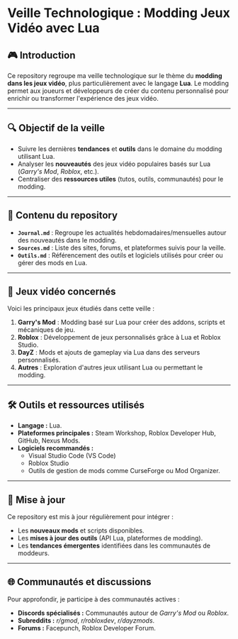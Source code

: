 # Veille Technologique : Modding Jeux Vidéo avec Lua

## 🎮 Introduction  
Ce repository regroupe ma veille technologique sur le thème du **modding dans les jeux vidéo**, plus particulièrement avec le langage **Lua**. Le modding permet aux joueurs et développeurs de créer du contenu personnalisé pour enrichir ou transformer l'expérience des jeux vidéo.

---

## 🔍 Objectif de la veille  
- Suivre les dernières **tendances** et **outils** dans le domaine du modding utilisant Lua.  
- Analyser les **nouveautés** des jeux vidéo populaires basés sur Lua (*Garry's Mod*, *Roblox*, etc.).  
- Centraliser des **ressources utiles** (tutos, outils, communautés) pour le modding.

---

## 📂 Contenu du repository   
- **`Journal.md`** : Regroupe les actualités hebdomadaires/mensuelles autour des nouveautés dans le modding.
- **`Sources.md`** : Liste des sites, forums, et plateformes suivis pour la veille. 
- **`Outils.md`** : Référencement des outils et logiciels utilisés pour créer ou gérer des mods en Lua.  

---

## 🎯 Jeux vidéo concernés  
Voici les principaux jeux étudiés dans cette veille :  
1. **Garry's Mod** : Modding basé sur Lua pour créer des addons, scripts et mécaniques de jeu.  
2. **Roblox** : Développement de jeux personnalisés grâce à Lua et Roblox Studio.  
3. **DayZ** : Mods et ajouts de gameplay via Lua dans des serveurs personnalisés.  
4. **Autres** : Exploration d'autres jeux utilisant Lua ou permettant le modding.

---

## 🛠️ Outils et ressources utilisés  
- **Langage :** Lua.  
- **Plateformes principales :** Steam Workshop, Roblox Developer Hub, GitHub, Nexus Mods.  
- **Logiciels recommandés :**  
  - Visual Studio Code (VS Code)  
  - Roblox Studio  
  - Outils de gestion de mods comme CurseForge ou Mod Organizer.  

---

## 📅 Mise à jour  
Ce repository est mis à jour régulièrement pour intégrer :  
- Les **nouveaux mods** et scripts disponibles.  
- Les **mises à jour des outils** (API Lua, plateformes de modding).  
- Les **tendances émergentes** identifiées dans les communautés de moddeurs.  

---

## 🌐 Communautés et discussions  
Pour approfondir, je participe à des communautés actives :  
- **Discords spécialisés :** Communautés autour de *Garry's Mod* ou *Roblox*.  
- **Subreddits :** *r/gmod*, *r/robloxdev*, *r/dayzmods*.  
- **Forums :** Facepunch, Roblox Developer Forum.  
